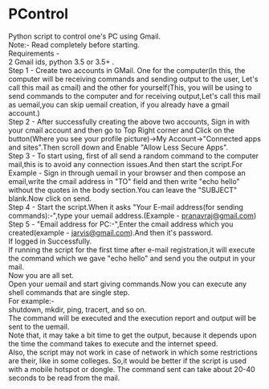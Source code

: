# PControl  
Python script to control one's PC using Gmail.   
Note:- Read completely before starting.  
Requirements -    
2 Gmail ids, python 3.5 or 3.5+ .  
Step 1 - Create two accounts in GMail. One for the computer(In this, the computer will be receiving commands and sending output to the user, Let's call this mail as cmail) and the other for yourself(This, you will be using to send commands to the computer and for receiving output,Let's call this mail as uemail,you can skip uemail creation, if you already have a gmail account.)   
Step 2 - After successfully creating the above two accounts, Sign in with your cmail account and then go to Top Right corner and Click on the button(Where you see your profile picture)->My Account->"Connected apps and sites".Then scroll down and Enable "Allow Less Secure Apps".  
Step 3 - To start using, first of all send a random command to the computer mail,this is to avoid any connection issues.And then start the script.For Example - Sign in through uemail in your browser and then compose an email,write the cmail address in "TO" field and then write
"echo hello" without the quotes in the body section.You can leave the "SUBJECT" blank.Now click on send.  
Step 4 - Start the script.When it asks "Your E-mail address(for sending commands):-",type your uemail address.(Example - pranavraj@gmail.com)  
Step 5 - "Email address for PC:-",Enter the cmail address which you created(example - jarvis@gmail.com).And then it's password.  
If logged in Successfully.  
If running the script for the first time after e-mail registration,it will execute the command which we gave "echo hello" and send you the output in your mail.  
Now you are all set.  
Open your uemail and start giving commands.Now you can execute any shell commands that are single step.  
For example:-  
shutdown, mkdir, ping, tracert, and so on.  
The command will be executed and the execution report and output will be sent to the uemail.  
Note that, it may take a bit time to get the output, because it depends upon the time the command takes to execute and the internet speed.   
Also, the script may not work in case of network in which some restrictions are their, like in some colleges. So,it would be better if the script is used with a mobile hotspot or dongle.
The command sent can take about 20-40 seconds to be read from the mail.
